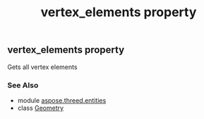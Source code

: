 ﻿---
title: vertex_elements property
second_title: Aspose.3D for Python via .NET API References
description: 
type: docs
weight: 240
url: /python-net/aspose.threed.entities/geometry/vertex_elements/
is_root: false
---

## vertex_elements property


Gets all vertex elements

### See Also
* module [aspose.threed.entities](../../)
* class [Geometry](/3d/python-net/aspose.threed.entities/geometry)
